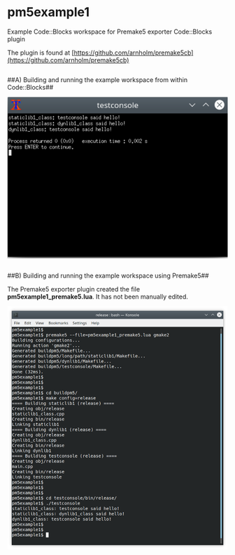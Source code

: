 # pm5example1
Example Code::Blocks workspace for Premake5 exporter Code::Blocks plugin

The plugin is found at [https://github.com/arnholm/premake5cb](https://github.com/arnholm/premake5cb)

```

```

##A) Building and running the example workspace from within Code::Blocks##

![testconsole_cb](images/testconsole_cb.png)

```

```


##B) Building and running the example workspace using Premake5##

The Premake5 exporter plugin created the file **pm5example1_premake5.lua**. It has not been manually edited.

![testconsole_cb](images/testconsole_pm5.png)